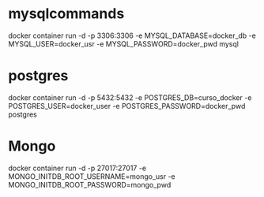 # mysqlcommands
 docker container run -d -p 3306:3306  -e MYSQL_DATABASE=docker_db -e MYSQL_USER=docker_usr -e MYSQL_PASSWORD=docker_pwd mysql

# postgres
docker container run -d -p 5432:5432  -e POSTGRES_DB=curso_docker -e POSTGRES_USER=docker_user -e POSTGRES_PASSWORD=docker_pwd postgres

# Mongo
docker container run -d -p 27017:27017 -e MONGO_INITDB_ROOT_USERNAME=mongo_usr -e MONGO_INITDB_ROOT_PASSWORD=mongo_pwd

